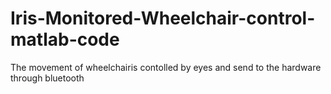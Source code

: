 # Iris-Monitored-Wheelchair-control-matlab-code
The movement of wheelchairis contolled by eyes and send to the hardware through bluetooth 
